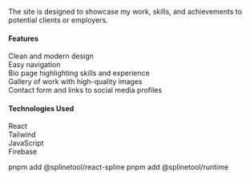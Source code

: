 The site is designed to showcase my work, skills, and achievements to potential clients or employers.<br/>


<h4>Features</h4>
Clean and modern design<br/>
Easy navigation<br/>
Bio page highlighting skills and experience<br/>
Gallery of work with high-quality images<br/>
Contact form and links to social media profiles<br/>

<h4>Technologies Used </h4>
React<br/>
Tailwind<br/>
JavaScript<br/>
Firebase<br/>


pnpm add @splinetool/react-spline
pnpm add @splinetool/runtime

<div className="relative" id="home">
    <Spline scene="paste the url"/>
</div>
